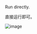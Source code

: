 Run directly.

直接运行即可。

![image](https://github.com/10cks/NotepadKeeper/assets/47177550/870ff3ab-281e-4689-a593-f6d73231091b)
